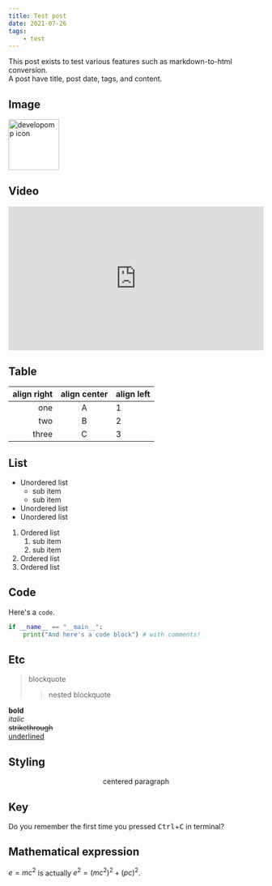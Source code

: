 ```yaml
---
title: Test post
date: 2021-07-26
tags:
    - test
---
```


<!-- comment -->

This post exists to test various features such as markdown-to-html conversion.<br />
A post have title, post date, tags, and content.

## Image

<img src="/icon/icon.svg" alt="developomp icon" width="100">

## Video

<div style="padding: 56.25% 0px 0px; position: relative;"><iframe src="https://www.youtube.com/embed/0jQRrChzdDQ?cc_load_policy=1&iv_load_policy=3&rel=0" frameborder="0" allow="accelerometer; autoplay; encrypted-media; gyroscope; picture-in-picture" allowfullscreen scrolling="no"  style="position: absolute; top: 0px; left: 0px; width: 100%; height: 100%;"></iframe></div>

## Table

| align right | align center | align left |
| ----------: | :----------: | :--------- |
|         one |      A       | 1          |
|         two |      B       | 2          |
|       three |      C       | 3          |

## List

-   Unordered list
    -   sub item
    -   sub item
-   Unordered list
-   Unordered list

1. Ordered list
    1. sub item
    2. sub item
2. Ordered list
3. Ordered list

## Code

Here's a `code`.

```python
if __name__ == "__main__":
	print("And here's a code block") # with comments!
```

## Etc

> blockquote
>
> > nested blockquote

**bold**<br />
_italic_<br />
~~strikethrough~~<br />
<u>underlined</u>

## Styling

<p align="center">
	centered paragraph
</p>

## Key

Do you remember the first time you pressed <kbd>Ctrl</kbd>+<kbd>C</kbd> in terminal?

## Mathematical expression

$e=mc^2$ is actually $e^2=(mc^2)^2 + (pc)^2$.
